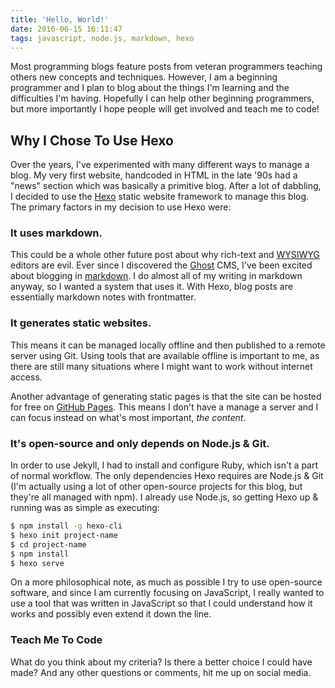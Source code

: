```yaml
---
title: 'Hello, World!'
date: 2016-06-15 16:11:47
tags: javascript, node.js, markdown, hexo
---
```


Most programming blogs feature posts from veteran programmers teaching others new concepts and techniques. However, I am a beginning programmer and I plan to blog about the things I'm learning and the difficulties I'm having. Hopefully I can help other beginning programmers, but more importantly I hope people will get involved and teach me to code!

## Why I Chose To Use Hexo

Over the years, I've experimented with many different ways to manage a blog. My very first website, handcoded in HTML in the late '90s had a "news" section which was basically a primitive blog. After a lot of dabbling, I decided to use the [Hexo](http://hexo.io) static website framework to manage this blog. The primary factors in my decision to use Hexo were:

### It uses markdown.

This could be a whole other future post about why rich-text and [WYSIWYG](https://en.wikipedia.org/wiki/WYSIWYG) editors are evil. Ever since I discovered the [Ghost](https://github.com/TryGhost/Ghost) CMS, I've been excited about blogging in [markdown](http://daringfireball.net/projects/markdown/syntax#philosophy). I do almost all of my writing in markdown anyway, so I wanted a system that uses it. With Hexo, blog posts are essentially markdown notes with frontmatter.

### It generates static websites.

This means it can be managed locally offline and then published to a remote server using Git. Using tools that are available offline is important to me, as there are still many situations where I might want to work without internet access.

Another advantage of generating static pages is that the site can be hosted for free on [GitHub Pages](https://pages.github.com). This means I don't have a manage a server and I can focus instead on what's most important, *the content*.

### It's open-source and only depends on Node.js & Git.

In order to use Jekyll, I had to install and configure Ruby, which isn't a part of normal workflow. The only dependencies Hexo requires are Node.js & Git (I'm actually using a lot of other open-source projects for this blog, but they're all managed with npm). I already use Node.js, so getting Hexo up & running was as simple as executing:

```bash
$ npm install -g hexo-cli
$ hexo init project-name
$ cd project-name
$ npm install
$ hexo serve
```

On a more philosophical note, as much as possible I try to use open-source software, and since I am currently focusing on JavaScript, I really wanted to use a tool that was written in JavaScript so that I could understand how it works and possibly even extend it down the line.

### Teach Me To Code

What do you think about my criteria? Is there a better choice I could have made? And any other questions or comments, hit me up on social media.
